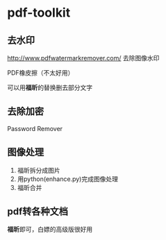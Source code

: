 # pdf-toolkit

## 去水印

http://www.pdfwatermarkremover.com/ 去除图像水印

PDF橡皮擦（不太好用）

可以用**福昕**的替换删去部分文字

## 去除加密

Password Remover

## 图像处理

1. 福昕拆分成图片
2. 用python(enhance.py)完成图像处理
3. 福昕合并

## pdf转各种文档

**福昕**即可，白嫖的高级版很好用
